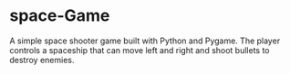 # space-Game
A simple space shooter game built with Python and Pygame. The player controls a spaceship that can move left and right and shoot bullets to destroy enemies.
